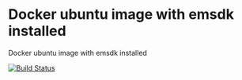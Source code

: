 # Docker ubuntu image with emsdk installed

Docker ubuntu image with emsdk installed


[![Build Status](https://travis-ci.com/diuis/docker-emsdk-installed.svg?branch=master)](https://travis-ci.com/diuis/docker-emsdk-installed)
